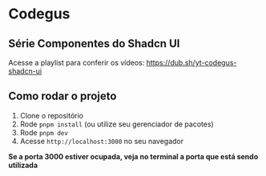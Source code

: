 # Codegus

## Série Componentes do Shadcn UI

Acesse a playlist para conferir os vídeos: https://dub.sh/yt-codegus-shadcn-ui

## Como rodar o projeto

1. Clone o repositório
2. Rode `pnpm install` (ou utilize seu gerenciador de pacotes)
3. Rode `pnpm dev`
4. Acesse `http://localhost:3000` no seu navegador

**Se a porta 3000 estiver ocupada, veja no terminal a porta que está sendo utilizada**
